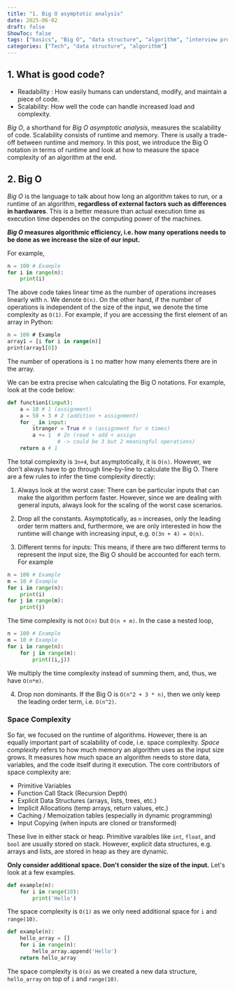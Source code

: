 ```yaml
---
title: "1. Big O asymptotic analysis"
date: 2025-06-02
draft: false
ShowToc: false
tags: ["basics", "Big O", "data structure", "algorithm", "interview prep"]
categories: ["Tech", "data structure", "algorithm"]
---
```


## 1. What is good code?

- Readability : How easily humans can understand, modify, and maintain a piece of code.
- Scalability: How well the code can handle increased load and complexity.

*Big O*, a shorthand for *Big O asymptotic analysis*, measures the scalability of code. Scalability consists of runtime and memory. There is usally a trade-off between runtime and memory. In this post, we introduce the Big O notation in terms of runtime and look at how to measure the space complexity of an algorithm at the end.

## 2. Big O

*Big O* is the language to talk about how long an algorithm takes to run, or a runtime of an algorithm, **regardless of external factors such as differences in hardwares**. This is a better measure than actual execution time as execution time dependes on the computing power of the machines.

***Big O* measures algorithmic efficiency, i.e. how many operations needs to be done as we increase the size of our input.**

For example,

``` python
n = 100 # Example
for i in range(n):
    print(i)
```

The above code takes linear time as the number of operations increases linearly with `n`. We denote `O(n)`.
On the other hand, if the number of operations is independent of the size of the input, we denote the time complexity as `O(1)`. For example, if you are accessing the first element of an array in Python:

``` sql
n = 100 # Example
array1 = [i for i in range(n)]
print(array1[0])
```

The number of operations is `1` no matter how many elements there are in the array.

We can be extra precise when calculating the Big O notations. For example, look at the code below:
``` python
def function1(input):
    a = 10 # 1 (assignment)
    a = 50 + 3 # 2 (addition + assignment)
    for _ in input:
        stranger = True # n (assignment for n times)
        a += 1  # 2n (read + add + assign 
                # -> could be 3 but 2 meaningful operations)
    return a # 1
```

The total complexity is `3n+4`, but asymptotically, it is `O(n)`. However, we don't always have to go through line-by-line to calculate the Big O. There are a few rules to infer the time complexity directly:

1. Always look at the worst case: There can be particular inputs that can make the algorithm perform faster. However, since we are dealing with general inputs, always look for the scaling of the worst case scenarios.
2. Drop all the constants. Asymptotically, as `n` increases, only the leading order term matters and, furthermore, we are only interested in how the runtime will change with increasing input, e.g. `O(3n + 4) = O(n)`.

3. Different terms for inputs: This means, if there are two different terms to represent the input size, the Big O should be accounted for each term. For example

``` python
n = 100 # Example
m = 10 # Example
for i in range(n):
    print(i)
for j in range(m):
    print(j)
```
The time complexity is not `O(n)` but `O(n + m)`. In the case a nested loop,

``` python
n = 100 # Example
m = 10 # Example
for i in range(n):
    for j in range(m):
        print((i,j))
```
We multiply the time complexity instead of summing them, and, thus, we have `O(n*m)`.

4. Drop non dominants. If the Big O is `O(n^2 + 3 * n)`, then we only keep the leading order term, i.e. `O(n^2)`.

### Space Complexity

So far, we focused on the runtime of algorithms. However, there is an equally important part of scalability of code, i.e. space complexity. *Space complexity* refers to how much memory an algorithm uses as the input size grows. It measures how much space an algorithm needs to store data, variables, and the code itself during it execution. The core contributors of space complexity are:

- Primitive Variables
- Function Call Stack (Recursion Depth)
- Explicit Data Structures (arrays, lists, trees, etc.)
- Implicit Allocations (temp arrays, return values, etc.)
- Caching / Memoization tables (especially in dynamic programming)
- Input Copying (when inputs are cloned or transformed)

These live in either stack or heap. Primitive varaibles like `int`, `float`, and `bool` are usually stored on stack. However, explicit data structures, e.g. arrays and lists, are stored in heap as they are dynamic.


**Only consider additional space. Don't consider the size of the input.** Let's look at a few examples.

``` python
def example(n):
    for i in range(10):
        print('Hello')
```
The space complexity is `O(1)` as we only need additional space for `i` and `range(10)`.

``` python
def example(n):
    hello_array = []
    for i in range(n):
        hello_array.append('Hello')
    return hello_array
```
The space complexity is `O(n)` as we created a new data structure, `hello_array` on top of `i` and `range(10)`.

